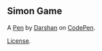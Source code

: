 Simon Game
----------


A [Pen](https://codepen.io/dave1089/pen/oLaZVL) by [Darshan](http://codepen.io/dave1089) on [CodePen](http://codepen.io/).

[License](https://codepen.io/dave1089/pen/oLaZVL/license).